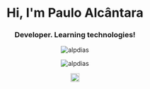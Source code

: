 <h1 align="center">Hi, I'm Paulo Alcântara</h1>
<h3 align="center">Developer. Learning technologies!</h3>
<p align="center"><img src="https://komarev.com/ghpvc/?username=alpdias" alt="alpdias"/></p>

<p align="center">
<img src="https://github-readme-stats.vercel.app/api?username=alpdias&show_icons=true" alt="alpdias"/> 
</p>

<p align="center">
<a href="https://linkedin.com/in/paulo-alcantara-00b4ab14a" target="blank"><img align="center" src="https://cdn.jsdelivr.net/npm/simple-icons@3.0.1/icons/linkedin.svg" alt="alpdias" height="20" width="20" /></a>
</p>

<!--
**alpdias/alpdias** is a ✨ _special_ ✨ repository because its `README.md` (this file) appears on your GitHub profile.

Here are some ideas to get you started:

- 🔭 I’m currently working on ...
- 🌱 I’m currently learning ...
- 👯 I’m looking to collaborate on ...
- 🤔 I’m looking for help with ...
- 💬 Ask me about ...
- 📫 How to reach me: ...
- 😄 Pronouns: ...
- ⚡ Fun fact: ...
-->
